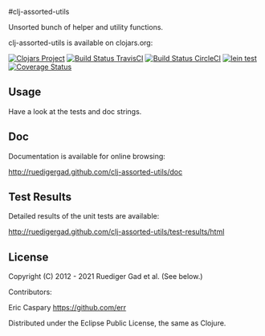 #clj-assorted-utils

Unsorted bunch of helper and utility functions.

clj-assorted-utils is available on clojars.org:

[![Clojars Project](http://clojars.org/clj-assorted-utils/latest-version.svg)](http://clojars.org/clj-assorted-utils)
[![Build Status TravisCI](https://travis-ci.org/ruedigergad/clj-assorted-utils.png?branch=master)](https://travis-ci.org/ruedigergad/clj-assorted-utils)
[![Build Status CircleCI](https://circleci.com/gh/ruedigergad/clj-assorted-utils.svg?style=shield&circle-token=:circle-token)](https://circleci.com/gh/ruedigergad/clj-assorted-utils.svg?style=shield&circle-token=:circle-token)
[![lein test](https://github.com/ruedigergad/clj-assorted-utils/actions/workflows/lein_test.yml/badge.svg)](https://github.com/ruedigergad/clj-assorted-utils/actions/workflows/lein_test.yml)
[![Coverage Status](https://img.shields.io/coveralls/ruedigergad/clj-assorted-utils.svg)](https://coveralls.io/r/ruedigergad/clj-assorted-utils?branch=master)

## Usage

Have a look at the tests and doc strings.


## Doc

Documentation is available for online browsing:

http://ruedigergad.github.com/clj-assorted-utils/doc

## Test Results

Detailed results of the unit tests are available:

http://ruedigergad.github.com/clj-assorted-utils/test-results/html

## License

Copyright (C) 2012 - 2021 Ruediger Gad et al. (See below.)

Contributors:

Eric Caspary https://github.com/err

Distributed under the Eclipse Public License, the same as Clojure.

